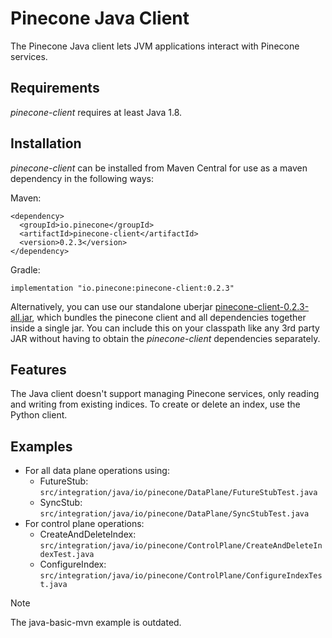 # Pinecone Java Client

The Pinecone Java client lets JVM applications interact with Pinecone services.

## Requirements

*pinecone-client* requires at least Java 1.8.

## Installation

*pinecone-client* can be installed from Maven Central for use as a maven dependency in the following ways:

Maven:
```
<dependency>
  <groupId>io.pinecone</groupId>
  <artifactId>pinecone-client</artifactId>
  <version>0.2.3</version>
</dependency>
```

[comment]: <> (^ [pc:VERSION_LATEST_RELEASE])

Gradle:
```
implementation "io.pinecone:pinecone-client:0.2.3"
```

[comment]: <> (^ [pc:VERSION_LATEST_RELEASE])

Alternatively, you can use our standalone uberjar [pinecone-client-0.2.3-all.jar](https://repo1.maven.org/maven2/io/pinecone/pinecone-client/0.2.3/pinecone-client-0.2.3-all.jar), which bundles the pinecone client and all dependencies together inside a single jar. You can include this on your classpath like any 3rd party JAR without having to obtain the *pinecone-client* dependencies separately.

[comment]: <> (^ [pc:VERSION_LATEST_RELEASE])

## Features

The Java client doesn't support managing Pinecone services, only reading and writing from existing indices. To create or delete an index, use the Python client.


## Examples

- For all data plane operations using:
  - FutureStub: `src/integration/java/io/pinecone/DataPlane/FutureStubTest.java`
  - SyncStub: `src/integration/java/io/pinecone/DataPlane/SyncStubTest.java`
- For control plane operations:
  - CreateAndDeleteIndex: `src/integration/java/io/pinecone/ControlPlane/CreateAndDeleteIndexTest.java`
  - ConfigureIndex: `src/integration/java/io/pinecone/ControlPlane/ConfigureIndexTest.java`

> [!NOTE]
> The java-basic-mvn example is outdated.